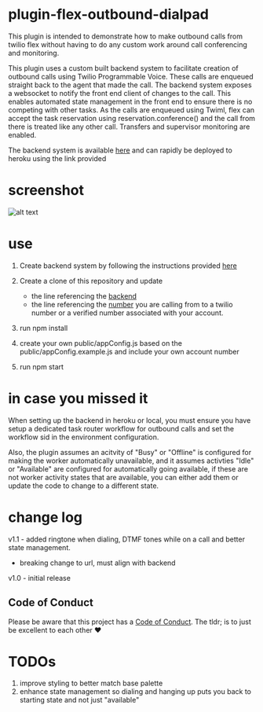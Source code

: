 # plugin-flex-outbound-dialpad

This plugin is intended to demonstrate how to make outbound calls from twilio flex without having to do any custom work around call conferencing and monitoring.

This plugin uses a custom built backend system to facilitate creation of outbound calls using Twilio Programmable Voice. These calls are enqueued straight back to the agent that made the call. The backend system exposes a websocket to notify the front end client of changes to the call. This enables automated state management in the front end to ensure there is no competing with other tasks. As the calls are enqueued using Twiml, flex can accept the task reservation using reservation.conference() and the call from there is treated like any other call. Transfers and supervisor monitoring are enabled.

The backend system is available [here](https://github.com/jhunter-twilio/twilio-flex-sample-backend) and can rapidly be deployed to heroku using the link provided

# screenshot

![alt text](https://raw.githubusercontent.com/jhunter-twilio/plugin-flex-outbound-dialpad/master/screenshot/dialpad.png)

# use

1. Create backend system by following the instructions provided [here](https://github.com/jhunter-twilio/twilio-flex-sample-backend/blob/master/README.md)

2. Create a clone of this repository and update
   - the line referencing the [backend](https://github.com/jhunter-twilio/plugin-flex-outbound-dialpad/blob/2c358a49813f6c9f0d17bd39cd315646fcbaed84/src/OutboundDialingWithConferencePlugin.js#L17)
   - the line referencing the [number](https://github.com/twilio-labs/plugin-flex-outbound-dialpad/blob/f100c4f83613a14ea2b947bc85ffe765e4e10034/src/OutboundDialingWithConferencePlugin.js#L17) you are calling from to a twilio number or a verified number associated with your account.
3. run npm install
4. create your own public/appConfig.js based on the public/appConfig.example.js and include your own account number
5. run npm start

# in case you missed it

When setting up the backend in heroku or local, you must ensure you have setup a dedicated task router workflow for outbound calls and set the workflow sid in the environment configuration.

Also, the plugin assumes an acitvity of "Busy" or "Offline" is configured for making the worker automatically unavailable, and it assumes activties "Idle" or "Available" are configured for automatically going available, if these are not worker activity states that are available, you can either add them or update the code to change to a different state.

# change log

v1.1 - added ringtone when dialing, DTMF tones while on a call and better state management.

- breaking change to url, must align with backend

v1.0 - initial release

## Code of Conduct

Please be aware that this project has a [Code of Conduct](https://github.com/twilio-labs/.github/blob/master/CODE_OF_CONDUCT.md). The tldr; is to just be excellent to each other ❤️

# TODOs

1. improve styling to better match base palette
2. enhance state management so dialing and hanging up puts you back to starting state and not just "available"
